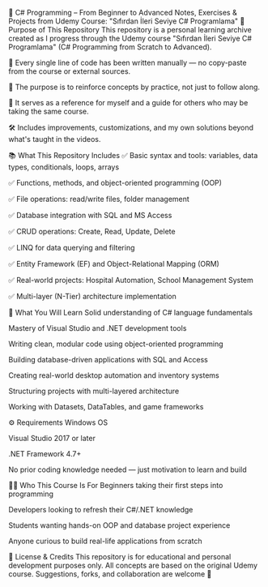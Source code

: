 🎯 C# Programming – From Beginner to Advanced
Notes, Exercises & Projects from Udemy Course: "Sıfırdan İleri Seviye C# Programlama"
📌 Purpose of This Repository
This repository is a personal learning archive created as I progress through the Udemy course "Sıfırdan İleri Seviye C# Programlama" (C# Programming from Scratch to Advanced).

🧩 Every single line of code has been written manually — no copy-paste from the course or external sources.

🧠 The purpose is to reinforce concepts by practice, not just to follow along.

📘 It serves as a reference for myself and a guide for others who may be taking the same course.

🛠️ Includes improvements, customizations, and my own solutions beyond what's taught in the videos.

📚 What This Repository Includes
✅ Basic syntax and tools: variables, data types, conditionals, loops, arrays

✅ Functions, methods, and object-oriented programming (OOP)

✅ File operations: read/write files, folder management

✅ Database integration with SQL and MS Access

✅ CRUD operations: Create, Read, Update, Delete

✅ LINQ for data querying and filtering

✅ Entity Framework (EF) and Object-Relational Mapping (ORM)

✅ Real-world projects: Hospital Automation, School Management System

✅ Multi-layer (N-Tier) architecture implementation

🧠 What You Will Learn
Solid understanding of C# language fundamentals

Mastery of Visual Studio and .NET development tools

Writing clean, modular code using object-oriented programming

Building database-driven applications with SQL and Access

Creating real-world desktop automation and inventory systems

Structuring projects with multi-layered architecture

Working with Datasets, DataTables, and game frameworks

⚙️ Requirements
Windows OS

Visual Studio 2017 or later

.NET Framework 4.7+

No prior coding knowledge needed — just motivation to learn and build

👨‍💻 Who This Course Is For
Beginners taking their first steps into programming

Developers looking to refresh their C#/.NET knowledge

Students wanting hands-on OOP and database project experience

Anyone curious to build real-life applications from scratch

📜 License & Credits
This repository is for educational and personal development purposes only.
All concepts are based on the original Udemy course.
Suggestions, forks, and collaboration are welcome 🚀
